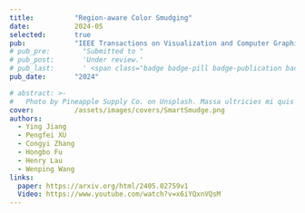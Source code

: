 ```yaml
---
title:          "Region-aware Color Smudging"
date:           2024-05
selected:       true
pub:            "IEEE Transactions on Visualization and Computer Graphics"
# pub_pre:        "Submitted to "
# pub_post:       'Under review.'
# pub_last:       ' <span class="badge badge-pill badge-publication badge-success">Spotlight</span>'
pub_date:       "2024"

# abstract: >-
#   Photo by Pineapple Supply Co. on Unsplash. Massa ultricies mi quis hendrerit dolor magna. Arcu non odio euismod lacinia at quis risus sed. Et tortor at risus viverra. Enim neque volutpat ac tincidunt. Dictum varius duis at consectetur lorem donec.
cover:          /assets/images/covers/SmartSmudge.png
authors:
  - Ying Jiang
  - Pengfei XU
  - Congyi Zhang
  - Hongbo Fu
  - Henry Lau
  - Wenping Wang
links:
  paper: https://arxiv.org/html/2405.02759v1
  Video: https://www.youtube.com/watch?v=x6iYQxnVQsM
---
```

